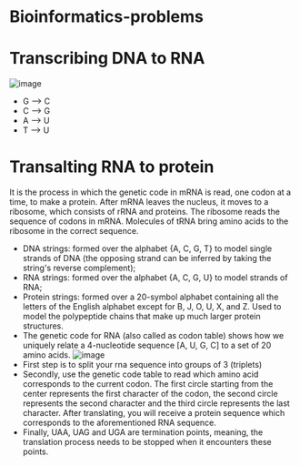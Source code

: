 # Bioinformatics-problems
# Transcribing DNA to RNA
![image](https://user-images.githubusercontent.com/66241504/150932757-dd4e409c-8eca-43c5-a3d6-8d461268b7ed.png)
- G --> C
- C --> G
- A --> U
- T --> U

# Transalting RNA to protein
It is the process in which the genetic code in mRNA is read, one codon at a time, to make a protein. After mRNA leaves the nucleus, it moves to a ribosome, which consists of rRNA and proteins. The ribosome reads the sequence of codons in mRNA. Molecules of tRNA bring amino acids to the ribosome in the correct sequence.
- DNA strings: formed over the alphabet {A, C, G, T} to model single strands of DNA (the opposing strand can be inferred by taking the string's reverse complement);
- RNA strings: formed over the alphabet {A, C, G, U} to model strands of RNA;
- Protein strings: formed over a 20-symbol alphabet containing all the letters of the English alphabet except for B, J, O, U, X, and Z. Used to model the polypeptide chains that make up much larger protein structures.
- The genetic code for RNA (also called as codon table) shows how we uniquely relate a 4-nucleotide sequence [A, U, G, C] to a set of 20 amino acids.
![image](https://user-images.githubusercontent.com/66241504/150935851-c11b9bd7-8032-4fe2-9c8e-6eb68a23e3b2.png)
- First step is to split your rna sequence into groups of 3 (triplets)
- Secondly, use the genetic code table  to read which amino acid corresponds to the current codon. The first circle starting from the center represents the first character of the codon, the second circle represents the second character and the third circle represents the last character. After translating, you will receive a protein sequence which corresponds to the aforementioned RNA sequence.
- Finally, UAA, UAG and UGA are termination points, meaning, the translation process needs to be stopped when it encounters these points.
